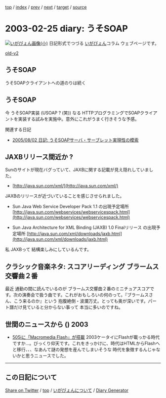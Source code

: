 [top](../index.html) 
 / [index](index.html) 
 / [prev](ig030223.html) 
 / [next](ig030226.html) 
 / [target](https://igapyon.github.io/diary/2003/ig030225.html) 
 / [source](https://github.com/igapyon/diary/blob/gh-pages/2003/ig030225.html.src.md) 

2003-02-25 diary: うそSOAP
=====================================================================================================
[![いがぴょん画像(小)](https://igapyon.github.io/diary/images/iga200306s.jpg "いがぴょん")](https://igapyon.github.io/diary/memo/memoigapyon.html) 日記形式でつづる [いがぴょん](https://igapyon.github.io/diary/memo/memoigapyon.html)コラム ウェブページです。

[old-v2](ig030225-orig.html)

## うそSOAP

うそSOAPクライアントへの道のりは続く


## うそSOAP

今 うそSOAP実装 (USOAP ? (笑)) なる HTTPプログラミングでSOAPクライアントを実装する試みを実施中。意外にこれがうまく行きそうな予感。

関連する日記

* [2005/08/02 日記: うそSOAPサーバ・サーブレット実現性の模索](../2005/ig050802.html)

## JAXBリリース間近か ?

Sunのサイトが現在バグっていて、JAXBに関する記載が見え隠れしていました。

* [http://java.sun.com/xml/](http://java.sun.com/xml/)

JAXBのリリースが近づいていることを感じさせられました。

* Sun Java Web Service Developer Pack 1.1 の出現予定場所
  [http://java.sun.com/webservices/webservicespack.html](http://java.sun.com/webservices/webservicespack.html)
  
* Sun Java Architecture for XML Binding (JAXB) 1.0 Finalリリース の出現予定場所
  [http://java.sun.com/xml/downloads/jaxb.html](http://java.sun.com/xml/downloads/jaxb.html)

私 JAXBって 結構楽しみにしているんです。

## クラシック音楽ネタ: スコアリーディング ブラームス交響曲２番

最近 通勤の間に読んでいるのが ブラームス交響曲２番のミニチュアスコアです。次の演奏会で扱う曲です。これがおもしろいの何のって。『ブラームスさん、こう来るのか』という 抱腹絶倒・波瀾万丈。とっても奥が深いです。パート譜だけ見ていると分からない事って 本当に多いのですね。

## 世間のニュースから () 2003

* [505iに「Macromedia Flash」が搭載](http://www.zdnet.co.jp/news/0302/24/njbt_01.html)  2003ケータイにFlashが載っかる時代ですか…。びっくり仰天です。これをきっかけに、時代はHTMLからFlashへと移行、、、なあんて謎の発想を産んでしまいそうな 時代を象徴するんじゃないかと思うニュースでした。


----------------------------------------------------------------------------------------------------

## この日記について

[Share on Twitter](https://twitter.com/intent/tweet?hashtags=igapyon%2Cdiary%2C%E3%81%84%E3%81%8C%E3%81%B4%E3%82%87%E3%82%93&text=%E3%81%86%E3%81%9DSOAP&url=https%3A%2F%2Figapyon.github.io%2Fdiary%2F2003%2Fig030225.html) / [top](../index.html) / [いがぴょんについて](https://igapyon.github.io/diary/memo/memoigapyon.html) / [Diary Generator](https://github.com/igapyon/igapyonv3)
